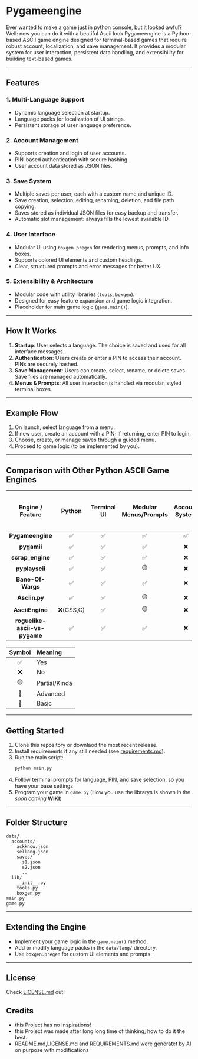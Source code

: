 # Pygameengine
Ever wanted to make a game just in python console, but it looked awful? Well: now you can do it with a beatiful Ascii look
Pygameengine is a Python-based ASCII game engine designed for terminal-based games that require robust account, localization, and save management. It provides a modular system for user interaction, persistent data handling, and extensibility for building text-based games.

---

## Features

### 1. Multi-Language Support
- Dynamic language selection at startup.
- Language packs for localization of UI strings.
- Persistent storage of user language preference.

### 2. Account Management
- Supports creation and login of user accounts.
- PIN-based authentication with secure hashing.
- User account data stored as JSON files.

### 3. Save System
- Multiple saves per user, each with a custom name and unique ID.
- Save creation, selection, editing, renaming, deletion, and file path copying.
- Saves stored as individual JSON files for easy backup and transfer.
- Automatic slot management: always fills the lowest available ID.

### 4. User Interface
- Modular UI using `boxgen.pregen` for rendering menus, prompts, and info boxes.
- Supports colored UI elements and custom headings.
- Clear, structured prompts and error messages for better UX.

### 5. Extensibility & Architecture
- Modular code with utility libraries (`tools`, `boxgen`).
- Designed for easy feature expansion and game logic integration.
- Placeholder for main game logic (`game.main()`).

---

## How It Works

1. **Startup**: User selects a language. The choice is saved and used for all interface messages.
2. **Authentication**: Users create or enter a PIN to access their account. PINs are securely hashed.
3. **Save Management**: Users can create, select, rename, or delete saves. Save files are managed automatically.
4. **Menus & Prompts**: All user interaction is handled via modular, styled terminal boxes.

---

## Example Flow

1. On launch, select language from a menu.
2. If new user, create an account with a PIN; if returning, enter PIN to login.
3. Choose, create, or manage saves through a guided menu.
4. Proceed to game logic (to be implemented by you).

---

## Comparison with Other Python ASCII Game Engines

| Engine / Feature             | Python | Terminal UI | Modular Menus/Prompts | Account System | Multi-language Support | PIN Authentication | Save System      | File-based Persistence | Extensible Architecture | Made for Text-Based Game |
|:---------------------------:|:------:|:-----------:|:---------------------:|:--------------:|:---------------------:|:------------------:|:-----------------:|:----------------------:|:-----------------------:|:------------------------:|
| **Pygameengine**            | ✅       | ✅          | ✅                    | ✅             | ✅                    | ✅                 | 🔷        | JSON                   | ✅                      | ✅                       |
| **pygamii**                 | ✅       | ✅          | ✅                    | ❌             | 🟡                    | ❌                 | 🔹           | JSON                   | ✅                      | ✅                       |
| **scrap_engine**            | ✅       | ✅          | ✅                    | ❌             | ❌                    | ❌                 | 🔹           | JSON                   | ✅                      | ✅                       |
| **pyplayscii**              | ✅       | ✅          | 🟡                    | ❌             | ❌                    | ❌                 | 🔹           | JSON                   | ✅                      | ✅                       |
| **Bane-Of-Wargs**           | ✅       | ✅          | ✅                    | ❌             | ❌                    | ❌                 | 🔷        | JSON                   | ✅                      | ✅                       |
| **Asciin.py**               | ✅       | ✅          | 🟡                    | ❌             | ❌                    | ❌                 | ❌                | ❌                     | ✅                      | ✅                       |
| **AsciiEngine**             | ❌(CSS,C)| ✅          | 🟡                    | ❌             | ❌                    | ❌                 | ❌                | ❌                     | ✅                      | ✅                       |
| **roguelike-ascii-vs-pygame** | ✅     | ✅          | ✅                    | ❌             | ❌                    | ❌                 | 🔹           | JSON                   | 🟡                      | Example Only             |

| Symbol   | Meaning            |
|:--------:|:-------------------|
| ✅       | Yes                |
| ❌       | No                 |
| 🟡       | Partial/Kinda      |
| 🔷       | Advanced           |
| 🔹       | Basic              |

---

## Getting Started

1. Clone this repository or downlaod the most recent release.
2. Install requirements if any still needed (see [requirements.md](requirements.md)).
3. Run the main script:
   ```bash
   python main.py
   ```
4. Follow terminal prompts for language, PIN, and save selection, so you have your base settings
5. Program your game in `game.py` (How you use the librarys is shown in the _soon coming_ **WIKI**)
---

## Folder Structure

```
data/
  accounts/
    ackknow.json
    sellang.json
    saves/
      s1.json
      s2.json
      ..
  lib/
    __init__.py
    tools.py
    boxgen.py
main.py
game.py
```

---

## Extending the Engine

- Implement your game logic in the `game.main()` method.
- Add or modify language packs in the `data/lang/` directory.
- Use `boxgen.pregen` for custom UI elements and prompts.

---

## License

Check [LICENSE.md](LICENSE.md) out!

## Credits

- this Project has no Inspirations!
- this Project was made after long long time of thinking, how to do it the best.
- README.md,LICENSE.md and REQUIREMENTS.md were generatet by AI on purpose with modifications
